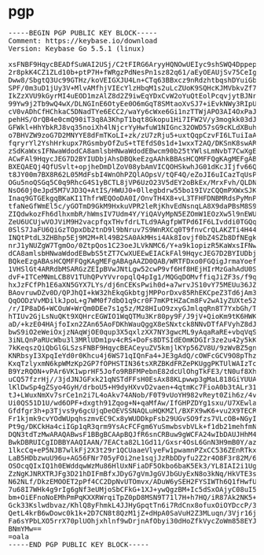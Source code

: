 # pgp
<pre>
-----BEGIN PGP PUBLIC KEY BLOCK-----
Comment: https://keybase.io/download
Version: Keybase Go 5.5.1 (linux)

xsFNBF9HqycBEADfSuWAI2USj/C2tFIRG6AryyHQNOwUEIyc9shSWQ4DppepPYnN
2r8pkK4CZ1ZLd10b+ptP7H+fWRgzPdNesPn1sz82q61/aEyOEAUjSv75CeIggbJV
Dww8/SbgtQ3Uc99GTHz/koVEIGXJU4Ln+CTq63BBxcz9nRdzhtbqshDYuiGbxpGO
SPF/0m3uD1jUy3V+MlvAMfhjVIEcYlzHbqM1s2uLcZUoK9SQHcKJMVbkvZf79G9d
IkZzXVU9kGyrMI4uEOD1mzAlZ8d2Z9iwEqYDxCvW2oYuQtEolPcqvjytBJNrvDqe
99Yw9j2Tb9wQ4wX/DLNGInE6OtyEe0O6mGqT8SMtaoXvSJ7+iEvkNWy3RIpU8Y8q
cV0vADhCfHChkaC5DNadTYe6ECC2/waYy6cWxe6Gi1nzTTWjAPO3AI4OxPaJG3ZQ
pehHS/OrQB4e0cmQ90iT3q8A3KhpT1bqt8Gkopu1Hi7IFW2V/y3mogkk03dJ6phG
GFWkl+HhYbkRJ8vq35noiXh4lNjcrYyHwfuW1NIGnc32OWD57sG9cKLdXBuhs3JC
o7BHVZW9zoG7D2MNYYE8dFmTKoLI+zk/zU7zRju5+uxtQqpCzvFI6LTuiIaAVG3i
fqryrYl2YshHrkupx7RGsmbyOfZuS+tTEfdS0s1d+1wxxT2AQ/DKSnK8swARAQAB
zSdKaWxsIFNwaWdodCA8amlsbHNwaWdodEBwcm90b25tYWlsLmNvbT7CwXgEEwEI
ACwFAl9HqycJEG7D2BYIUDbjAhsDBQkeEzgAAhkBBAsHCQMFFQgKAgMEFgABAgAA
BXEQAEQj4QfUSvlt+opjheDmDlZoV08ybAmVICQOHSkwhJG01dKcJIjfv66QcAYC
t8JY00m7BX8R62L05MdFsbI4WnOhPZQlAOpsV/tQF4Q/eZoJI6uICazTqUsPw5dh
OGu5noQSGq5C0q9RhcG4S1yBCTL8jVP6UzO23V5dEY2oBkEx/MrxFvh/QLDNRFlK
NsO60j0eJpd5M7VJD3Q+AtIS/HWUJ0+0llegbdrw55bo19IVzCQQmPXWxSJKJThN
Inaq9GTGEkgqBKaKI1ThfrWEQOoDA0I/OnvTH4X8+vL3TFHFDNBMRdsPyMnPPrFM
tfaNeGfWmEl5c/yGOTmD9GkM9HxkuVPR2leRjKhvEdNsnqLA8X9daPBsM8S9rQcO
ZIQdwkozFh6dlhxmbR/hWmsIV7Udm4Y/YiQAVyMpN5EZOmW1EOzXw5l9nEWUoL+a
ZeU6UCUjwVOJViM9H2vacpfqxTHvfdrLTLd9AAgfpWTPd6IF6LIvddi0TGQquqpm
0SlS7JaFU6QiGzTOpxDb2tnD9l9bNruv7S9WnRXCq0T9fnvCrQLAKZTi4H4456fU
INQtPtdL3ZHBhp5Ej9M2M+Rl49B2SA0AkMHsi4Ak8Iovjf0bZ4SZb8DfNEgkItwj
nrJ1yNUZgW7TgmOo/0ZtpQos1C23oeJLVkNMC6/Y+a9k1opizR5KaWxsIFNwaWdo
dCA8amlsbHNwaWdodEBwbS5tZT7CwXUEEwEIACkFAl9HqycJEG7D2BYIUDbjAhsD
BQkeEzgABAsHCQMFFQgKAgMEFgABAgAAZD0QAB/WRTFDxo0FGQigJrmaYoefRH3A
1VHSlGt4ARRdbMSARGzZEIpBVwJNtLgw52cwP9vf6Hf8HEjHIrMzGahAdU0SGPdi
dvF+ITCeMNmLCB8V1TUhQPvYVvropqlQ4pIg1/MQGqDOMvffiqJiZF3s/f9qlKWL
hxJzFCfPh1E6aXN5GYX7LYs/dj6nCEKsPwih0d+a7wrvJS10vY75MEUu36JZIWbl
BAovruwDZv0D/QPJhQI+kW32hEkqGkbtgjMPPorDxv85RhEKCpeZ3Td6jAm3cMYu
QqOODzVvMDilkJpoL+g7WM0f7dbO1q9cr0F7mKPtHZaCm8Fv2wA1yZUXte52pJMf
/r/IP8aD6+WCOuW+WrQm0DEe7s1g5z/M28HIuO9zxyGJmlqqRn8T7YxbGh/T9s0q
hTIUv2GjLsNuQKt9XQHrcEGWIO1WqQTMu3Kr80py9F/J9jV+QioKm9tK6HWKteqK
aD/+kzE04HAjfoIxn2ZAn65AoFDKhWauQggX8eSNxtck8NNvDTfAFVyhZ8dJ1Jde
bwS9iO2eWeiOxjzNAqWjOE0qup3X5qxlzXX7NY3gwcML9yAqaRaRE+vbqVqSZ0Qe
3iNLQnPaRUcWbu3l3MRlUDm1pv4cRS+DoFs8DTSIdEOmKDGIr3ze2u42y5kKxc8v
7kKeqszQiQbGlGLSzsFNBF9HqycBEACeyuZV5kmjlKYp56ZV8U/9zWvBZ5gn8khS
KNRbsyI3XpqIeYd0r0Khcu4j6WS71qIQnFa4+JE3gAdQ/cOWFcGCV9O8pThzAfCy
KxqTzlyxmN6kpWMzKp2GP7fOPHSTIN36tsXRZBKdFRZePKUggPKTUlWAIzTc/do/
B9YzRQON+vPAr6VK1wprHF5Jofo9RBFMPebnE82dcUlOhgTkFE3/tN0uf8Xhpf6T
uCQ57fzrHj//3jdJNJGFxk21qNSTdFFsH0EsAx88KLpwwp3gMaL818GiYUUAOFhs
lKlDwSp4gZSyo4GyH/drboU5+H9dyHXvvD2vaen+4qtmKc7FioA0b3tALr31427g
tJ+LWuxNmXv7srCe1n2i7L4oAkv74ANob/F0T9vUoYH982vReyt0Zih6z/4vIKuD
Ui0QS51D1U/wd6OPF+dxgth91Zqog+N+qaMfAw/IfGHPZDYg1sxu/U7XEwla2w6Q
Gfdfgr3h+p3Tjvs9y6gcUjqDeOEVSSNAQLuHQKMZl/BXFX9wK6+vu2X9TECRu0d+
Fr1kjmk9cvYOdWUpqhszmvEC9Cx8yWUDDkpFsb29UGvSO9fzs7VLcOB+NGyI6/Ql
Pt9g/DKCkHa4ciIGp1qR3qrm9YsAcFCFgm6YuSmwbsvbVLk+f1db21mehfmNSu1i
DQN3tdTzMwARAQABwsF1BBgBCAApBQJfR6snCRBuw9gWCFA24wIbDAUJHhM4AAQL
BwkDBRUICgIDBBYAAQIAAN/7EACta82L1Gd11/Gxsr4OsL6GnN3H9mB0Y/az7Z+9
1lkcCq+eP5NJB7wlkFj2X3t29r1QCUaaeVlyeFw1pwamnPZxCC536ZEnRTkxXld/
LaB5HDbzwuU96u+AG56FNr705yFOi2ne1sqjJzRbDDyfu2Z2r4O8F3r82M/6Bt/c
OSOcqQIxIQ1h0EWddqwWzMu86HlUxNFiaDF5Okbo6baK5Ek3/YL8IAI2i1UgPQJH
ZzNgKJNRXTRJFg3D21hDIFmBfxJDyG7gVmJgGVJbGUyExN8o3kNq/HkVTE3sFCjK
N62NLf/DkzEMOOET2pPf4CC2DpNvUTOmvx/ADuW6ySEH2FYSIWTh6Q1fHwfUtVK0
7u68I7WHk4g9rIg6gNf3eUMjoSbCFkG+1XJ+ywQgzBM+Ic5dSxOAjyC08uI5XJEZ
bm+OiEFnoNoEMhPmPqKXXRWrqiTpZ0pD8MSN9T71l7H+h7HQ/iR87Ak2NK5+WGRu
Gck33Kslwdbvaz/KhlQ8yFhmkL4JJHyGpqtTn6i7RdCnx8ofuxOiOYDccP/3bCFi
QetL4krB6wDowc0k1k+2D7CN8t8QzM1jZ+dHpA0SaVuH2Z3MLuqn/3Vjr16jIQl9
Fa6sYPbLXO5rrX70plUOhjxhlnf9wDrjnAfObyi30dHoZfkVycZoWm858EYJUBLu
BNmYMw==
=oala
-----END PGP PUBLIC KEY BLOCK-----
</pre>

